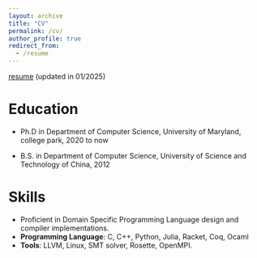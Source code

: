```yaml
---
layout: archive
title: "CV"
permalink: /cv/
author_profile: true
redirect_from:
  - /resume
---
```


[resume](files/Haowei_Resume.pdf) (updated in 01/2025)

Education
======
* Ph.D in Department of Computer Science, University of Maryland, college park, 2020 to now 

* B.S. in Department of Computer Science, University of Science and Technology of China, 2012

  
Skills
======
- Proficient in Domain Specific Programming Language design and compiler implementations.
- **Programming Language**: C, C++, Python, Julia, Racket, Coq, Ocaml
- **Tools**: LLVM, Linux, SMT solver, Rosette, OpenMPI.

